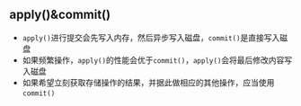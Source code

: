 ## apply()&commit()
* `apply()`进行提交会先写入内存，然后异步写入磁盘，`commit()`是直接写入磁盘
* 如果频繁操作，`apply()`的性能会优于`commit()`，`apply()`会将最后修改内容写入磁盘
* 如果希望立刻获取存储操作的结果，并据此做相应的其他操作，应当使用`commit()`